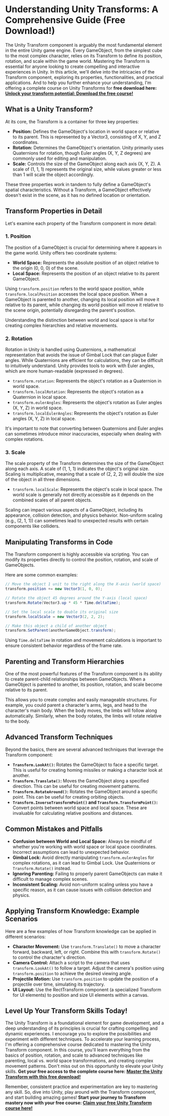 # Understanding Unity Transforms: A Comprehensive Guide (Free Download!)

The Unity Transform component is arguably the most fundamental element in the entire Unity game engine. Every GameObject, from the simplest cube to the most complex character, relies on its Transform to define its position, rotation, and scale within the game world. Mastering the Transform is essential for anyone looking to create compelling and interactive experiences in Unity. In this article, we'll delve into the intricacies of the Transform component, exploring its properties, functionalities, and practical applications. And to help you further enhance your understanding, I'm offering a complete course on Unity Transforms for **free download here: [Unlock your transform potential: Download the free course!](https://udemywork.com/unity-transform)**

## What is a Unity Transform?

At its core, the Transform is a container for three key properties:

*   **Position:** Defines the GameObject's location in world space or relative to its parent. This is represented by a Vector3, consisting of X, Y, and Z coordinates.
*   **Rotation:** Determines the GameObject's orientation. Unity primarily uses Quaternions for rotation, though Euler angles (X, Y, Z degrees) are commonly used for editing and manipulation.
*   **Scale:** Controls the size of the GameObject along each axis (X, Y, Z). A scale of (1, 1, 1) represents the original size, while values greater or less than 1 will scale the object accordingly.

These three properties work in tandem to fully define a GameObject's spatial characteristics. Without a Transform, a GameObject effectively doesn't exist in the scene, as it has no defined location or orientation.

## Transform Properties in Detail

Let's examine each property of the Transform component in more detail:

### 1. Position

The position of a GameObject is crucial for determining where it appears in the game world. Unity offers two coordinate systems:

*   **World Space:** Represents the absolute position of an object relative to the origin (0, 0, 0) of the scene.
*   **Local Space:** Represents the position of an object relative to its parent GameObject.

Using `transform.position` refers to the world space position, while `transform.localPosition` accesses the local space position. When a GameObject is parented to another, changing its local position will move it relative to its parent, while changing its world position will move it relative to the scene origin, potentially disregarding the parent's position.

Understanding the distinction between world and local space is vital for creating complex hierarchies and relative movements.

### 2. Rotation

Rotation in Unity is handled using Quaternions, a mathematical representation that avoids the issue of Gimbal Lock that can plague Euler angles. While Quaternions are efficient for calculations, they can be difficult to intuitively understand. Unity provides tools to work with Euler angles, which are more human-readable (expressed in degrees).

*   `transform.rotation`: Represents the object's rotation as a Quaternion in world space.
*   `transform.localRotation`: Represents the object's rotation as a Quaternion in local space.
*   `transform.eulerAngles`: Represents the object's rotation as Euler angles (X, Y, Z) in world space.
*   `transform.localEulerAngles`: Represents the object's rotation as Euler angles (X, Y, Z) in local space.

It's important to note that converting between Quaternions and Euler angles can sometimes introduce minor inaccuracies, especially when dealing with complex rotations.

### 3. Scale

The scale property of the Transform determines the size of the GameObject along each axis. A scale of (1, 1, 1) indicates the object's original size. Scaling is multiplicative, meaning that a scale of (2, 2, 2) will double the size of the object in all three dimensions.

*   `transform.localScale`: Represents the object's scale in local space. The world scale is generally not directly accessible as it depends on the combined scales of all parent objects.

Scaling can impact various aspects of a GameObject, including its appearance, collision detection, and physics behavior. Non-uniform scaling (e.g., (2, 1, 1)) can sometimes lead to unexpected results with certain components like colliders.

## Manipulating Transforms in Code

The Transform component is highly accessible via scripting. You can modify its properties directly to control the position, rotation, and scale of GameObjects.

Here are some common examples:

```csharp
// Move the object 1 unit to the right along the X-axis (world space)
transform.position += new Vector3(1, 0, 0);

// Rotate the object 45 degrees around the Y-axis (local space)
transform.Rotate(Vector3.up * 45 * Time.deltaTime);

// Set the local scale to double its original size
transform.localScale = new Vector3(2, 2, 2);

// Make this object a child of another object
transform.SetParent(anotherGameObject.transform);
```

Using `Time.deltaTime` in rotation and movement calculations is important to ensure consistent behavior regardless of the frame rate.

## Parenting and Transform Hierarchies

One of the most powerful features of the Transform component is its ability to create parent-child relationships between GameObjects. When a GameObject is parented to another, its position, rotation, and scale become relative to its parent.

This allows you to create complex and easily manageable structures. For example, you could parent a character's arms, legs, and head to the character's main body. When the body moves, the limbs will follow along automatically. Similarly, when the body rotates, the limbs will rotate relative to the body.

## Advanced Transform Techniques

Beyond the basics, there are several advanced techniques that leverage the Transform component:

*   **`Transform.LookAt()`:** Rotates the GameObject to face a specific target. This is useful for creating homing missiles or making a character look at another.
*   **`Transform.Translate()`:** Moves the GameObject along a specified direction. This can be useful for creating movement patterns.
*   **`Transform.RotateAround()`:** Rotates the GameObject around a specific point. This can be useful for creating orbiting objects.
*   **`Transform.InverseTransformPoint()` and `Transform.TransformPoint()`:** Convert points between world space and local space. These are invaluable for calculating relative positions and distances.

## Common Mistakes and Pitfalls

*   **Confusion between World and Local Space:** Always be mindful of whether you're working with world space or local space coordinates. Incorrect assumptions can lead to unexpected behavior.
*   **Gimbal Lock:** Avoid directly manipulating `transform.eulerAngles` for complex rotations, as it can lead to Gimbal Lock. Use Quaternions or `Transform.Rotate()` instead.
*   **Ignoring Parenting:** Failing to properly parent GameObjects can make it difficult to manage complex scenes.
*   **Inconsistent Scaling:** Avoid non-uniform scaling unless you have a specific reason, as it can cause issues with collision detection and physics.

## Applying Transform Knowledge: Example Scenarios

Here are a few examples of how Transform knowledge can be applied in different scenarios:

*   **Character Movement:** Use `transform.Translate()` to move a character forward, backward, left, or right. Combine this with `transform.Rotate()` to control the character's direction.
*   **Camera Control:** Attach a script to the camera that uses `transform.LookAt()` to follow a target. Adjust the camera's position using `transform.position` to achieve the desired viewing angle.
*   **Projectile Motion:** Use `transform.position` to update the position of a projectile over time, simulating its trajectory.
*   **UI Layout:** Use the RectTransform component (a specialized Transform for UI elements) to position and size UI elements within a canvas.

## Level Up Your Transform Skills Today!

The Unity Transform is a foundational element for game development, and a deep understanding of its principles is crucial for crafting compelling and dynamic experiences. I encourage you to explore the possibilities and experiment with different techniques. To accelerate your learning process, I'm offering a comprehensive course dedicated to mastering the Unity Transform component. In this course, you'll learn everything from the basics of position, rotation, and scale to advanced techniques like parenting, local vs. world space transformations, and creating complex movement patterns. Don't miss out on this opportunity to elevate your Unity skills. **Get your free access to the complete course here: [Master the Unity Transform with this free download!](https://udemywork.com/unity-transform)**

Remember, consistent practice and experimentation are key to mastering any skill. So, dive into Unity, play around with the Transform component, and start building amazing games! **Start your journey to Transform mastery now with your free course: [Claim your free Unity Transform course here!](https://udemywork.com/unity-transform)**
